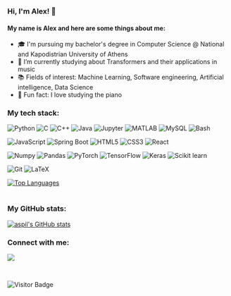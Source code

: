 ### Hi, I'm Alex! 👋

#### My name is Alex and here are some things about me: 

- 🎓 I'm pursuing my bachelor's degree in Computer Science @ National and Kapodistrian University of Athens
- 🌱 I’m currently studying about Transformers and their applications in music
- 📚 Fields of interest: Machine Learning, Software engineering, Artificial intelligence, Data Science
- 🎹 Fun fact: I love studying the piano

### My tech stack:
![Python](https://img.shields.io/badge/Python-3776AB?style=for-the-badge&logo=python&logoColor=white)
![C](https://img.shields.io/badge/C-A8B9CC?style=for-the-badge&logo=c&logoColor=white)
![C++](https://img.shields.io/badge/C%2B%2B-00599C?style=for-the-badge&logo=c%2B%2B&logoColor=white)
![Java](https://img.shields.io/badge/Java-ED8B00?style=for-the-badge&logo=java&logoColor=white)
![Jupyter](https://img.shields.io/badge/Jupyter-F37626?style=for-the-badge&logo=Jupyter&logoColor=white)
![MATLAB](https://img.shields.io/badge/MATLAB-3776AB?style=for-the-badge&logo=MATLAB&logoColor=white)
![MySQL](https://img.shields.io/badge/MySQL-4479A1?style=for-the-badge&logo=mysql&logoColor=white)
![Bash](https://img.shields.io/badge/bash-4EAA25?style=for-the-badge&logo=GNUbash&logoColor=white)

![JavaScript](https://img.shields.io/badge/JavaScript-F0DB4F?style=for-the-badge&logo=javascript&logoColor=white)
![Spring Boot](https://img.shields.io/badge/SpringBoot-6DB33F?style=for-the-badge&logo=SpringBoot&logoColor=white)
![HTML5](https://img.shields.io/badge/HTML5-E34F26?style=for-the-badge&logo=html5&logoColor=white)
![CSS3](https://img.shields.io/badge/CSS3-1572B6?style=for-the-badge&logo=CSS3&logoColor=white)
![React](https://img.shields.io/badge/React-4185FF?style=for-the-badge&logo=react&logoColor=white)

![Numpy](https://img.shields.io/badge/Numpy-777BB4?style=for-the-badge&logo=numpy&logoColor=white)
![Pandas](https://img.shields.io/badge/Pandas-2C2D72?style=for-the-badge&logo=pandas&logoColor=white)
![PyTorch](https://img.shields.io/badge/PyTorch-EE4C2C?style=for-the-badge&logo=PyTorch&logoColor=white)
![TensorFlow](https://img.shields.io/badge/TensorFlow-FF6F00?style=for-the-badge&logo=TensorFlow&logoColor=white)
![Keras](https://img.shields.io/badge/Keras-DD0031?style=for-the-badge&logo=Keras&logoColor=white)
![Scikit learn](https://img.shields.io/badge/scikitlearn-F7931E?style=for-the-badge&logo=scikit-learn&logoColor=white)

![Git](https://img.shields.io/badge/Git-F05032?style=for-the-badge&logo=Git&logoColor=white)
![LaTeX](https://img.shields.io/badge/LaTeX-0BDA51?style=for-the-badge&logo=LaTeX&logoColor=white)



[![Top Languages](https://github-readme-stats.vercel.app/api/top-langs/?username=aspil&layout=compact)](https://github.com/aspil/aspil)
<br/>
<br/>

### My GitHub stats:

[![aspil's GitHub stats](https://github-readme-stats.vercel.app/api?username=aspil&count_private=true&show_icons=true&theme=onedark)](https://github.com/anuraghazra/github-readme-stats)

### Connect with me:
<a href="mailto:alexis.spiliot@gmail.com"><img src="https://img.shields.io/badge/Gmail-D14836?style=for-the-badge&logo=gmail&logoColor=white"></a>

<br>

![Visitor Badge](https://visitor-badge.laobi.icu/badge?page_id=aspil.aspil)
